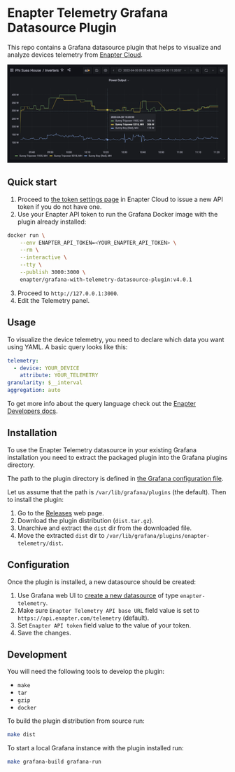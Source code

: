 # Enapter Telemetry Grafana Datasource Plugin

This repo contains a Grafana datasource plugin that helps to visualize and
analyze devices telemetry from [Enapter Cloud](https://handbook.enapter.com/software/cloud/cloud.html).

![Example dashboard.](./example-dashboard.png)

## Quick start

1. Proceed to [the token settings page](https://cloud.enapter.com/settings/tokens)
   in Enapter Cloud to issue a new API token if you do not have one.
2. Use your Enapter API token to run the Grafana Docker image with the plugin
   already installed:

```bash
docker run \
	--env ENAPTER_API_TOKEN=<YOUR_ENAPTER_API_TOKEN> \
	--rm \
	--interactive \
	--tty \
	--publish 3000:3000 \
	enapter/grafana-with-telemetry-datasource-plugin:v4.0.1
```

3. Proceed to `http://127.0.0.1:3000`.
4. Edit the Telemetry panel.

## Usage

To visualize the device telemetry, you need to declare which data you want
using YAML. A basic query looks like this:

```yaml
telemetry:
  - device: YOUR_DEVICE
    attribute: YOUR_TELEMETRY
granularity: $__interval
aggregation: auto
```

To get more info about the query language check out the [Enapter Developers
docs](https://developers.enapter.com/docs/tutorial/custom-dashboards/query-language).

## Installation

To use the Enapter Telemetry datasource in your existing Grafana installation
you need to extract the packaged plugin into the Grafana plugins directory.

The path to the plugin directory is defined in [the Grafana configuration
file](https://grafana.com/docs/grafana/latest/administration/configuration/#plugins).

Let us assume that the path is `/var/lib/grafana/plugins` (the default). Then
to install the plugin:

1. Go to the
   [Releases](https://github.com/Enapter/telemetry-grafana-datasource-plugin/releases)
   web page.
2. Download the plugin distribution (`dist.tar.gz`).
3. Unarchive and extract the `dist` dir from the downloaded file.
4. Move the extracted `dist` dir to `/var/lib/grafana/plugins/enapter-telemetry/dist`.

## Configuration

Once the plugin is installed, a new datasource should be created:

1. Use Grafana web UI to [create a new
   datasource](https://grafana.com/docs/grafana/latest/datasources/add-a-data-source/)
   of type `enapter-telemetry`.
2. Make sure `Enapter Telemetry API base URL` field value is set to
   `https://api.enapter.com/telemetry` (default).
3. Set `Enapter API token` field value to the value of your token.
4. Save the changes.

## Development

You will need the following tools to develop the plugin:

- `make`
- `tar`
- `gzip`
- `docker`

To build the plugin distribution from source run:

```bash
make dist
```

To start a local Grafana instance with the plugin installed run:

```bash
make grafana-build grafana-run
```
